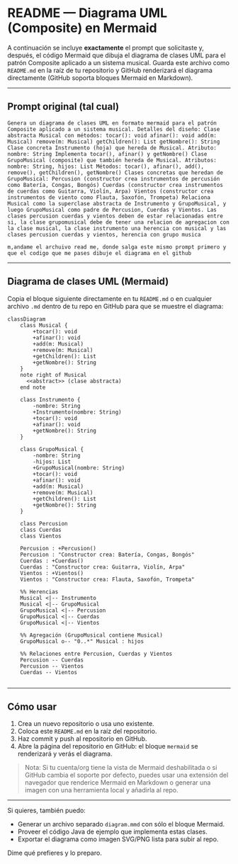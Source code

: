 # README — Diagrama UML (Composite) en Mermaid

A continuación se incluye **exactamente** el prompt que solicitaste y, después, el código Mermaid que dibuja el diagrama de clases UML para el patrón Composite aplicado a un sistema musical. Guarda este archivo como `README.md` en la raíz de tu repositorio y GitHub renderizará el diagrama directamente (GitHub soporta bloques Mermaid en Markdown).

---

## Prompt original (tal cual)

```
Genera un diagrama de clases UML en formato mermaid para el patrón Composite aplicado a un sistema musical. Detalles del diseño: Clase abstracta Musical con métodos: tocar(): void afinar(): void add(m: Musical) remove(m: Musical) getChildren(): List getNombre(): String Clase concreta Instrumento (hoja) que hereda de Musical. Atributo: nombre: String Implementa tocar(), afinar() y getNombre() Clase GrupoMusical (composite) que también hereda de Musical. Atributos: nombre: String, hijos: List Métodos: tocar(), afinar(), add(), remove(), getChildren(), getNombre() Clases concretas que heredan de GrupoMusical: Percusion (constructor crea instrumentos de percusión como Batería, Congas, Bongós) Cuerdas (constructor crea instrumentos de cuerdas como Guitarra, Violín, Arpa) Vientos (constructor crea instrumentos de viento como Flauta, Saxofón, Trompeta) Relaciona Musical como la superclase abstracta de Instrumento y GrupoMusical, y luego GrupoMusical como padre de Percusion, Cuerdas y Vientos. Las clases percusion cuerdas y vientos deben de estar relacionadas entre si, la clase grupomusical debe de tener una relacion de agregacion con la clase musical, la clase instrumento una herencia con musical y las clases percusion cuerdas y vientos, herencia con grupo musica

m,andame el archuivo read me, donde salga este mismo prompt primero y que el codigo que me pases dibuje el diagrama en el github
```

---

## Diagrama de clases UML (Mermaid)

Copia el bloque siguiente directamente en tu `README.md` o en cualquier archivo `.md` dentro de tu repo en GitHub para que se muestre el diagrama:

```mermaid
classDiagram
    class Musical {
        +tocar(): void
        +afinar(): void
        +add(m: Musical)
        +remove(m: Musical)
        +getChildren(): List
        +getNombre(): String
    }
    note right of Musical
      <<abstract>> (clase abstracta)
    end note

    class Instrumento {
        -nombre: String
        +Instrumento(nombre: String)
        +tocar(): void
        +afinar(): void
        +getNombre(): String
    }

    class GrupoMusical {
        -nombre: String
        -hijos: List
        +GrupoMusical(nombre: String)
        +tocar(): void
        +afinar(): void
        +add(m: Musical)
        +remove(m: Musical)
        +getChildren(): List
        +getNombre(): String
    }

    class Percusion
    class Cuerdas
    class Vientos

    Percusion : +Percusion()
    Percusion : "Constructor crea: Batería, Congas, Bongós"
    Cuerdas : +Cuerdas()
    Cuerdas : "Constructor crea: Guitarra, Violín, Arpa"
    Vientos : +Vientos()
    Vientos : "Constructor crea: Flauta, Saxofón, Trompeta"

    %% Herencias
    Musical <|-- Instrumento
    Musical <|-- GrupoMusical
    GrupoMusical <|-- Percusion
    GrupoMusical <|-- Cuerdas
    GrupoMusical <|-- Vientos

    %% Agregación (GrupoMusical contiene Musical)
    GrupoMusical o-- "0..*" Musical : hijos

    %% Relaciones entre Percusion, Cuerdas y Vientos
    Percusion -- Cuerdas
    Percusion -- Vientos
    Cuerdas -- Vientos


```

---

## Cómo usar

1. Crea un nuevo repositorio o usa uno existente.
2. Coloca este `README.md` en la raíz del repositorio.
3. Haz commit y push al repositorio en GitHub.
4. Abre la página del repositorio en GitHub: el bloque `mermaid` se renderizará y verás el diagrama.

> Nota: Si tu cuenta/org tiene la vista de Mermaid deshabilitada o si GitHub cambia el soporte por defecto, puedes usar una extensión del navegador que renderice Mermaid en Markdown o generar una imagen con una herramienta local y añadirla al repo.

---

Si quieres, también puedo:

* Generar un archivo separado `diagram.mmd` con sólo el bloque Mermaid.
* Proveer el código Java de ejemplo que implementa estas clases.
* Exportar el diagrama como imagen SVG/PNG lista para subir al repo.

Dime qué prefieres y lo preparo.
